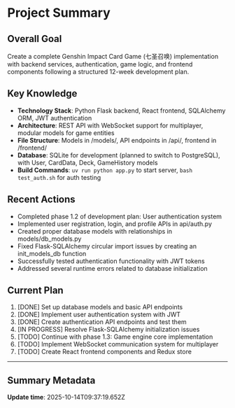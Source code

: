 # Project Summary

## Overall Goal
Create a complete Genshin Impact Card Game (七圣召唤) implementation with backend services, authentication, game logic, and frontend components following a structured 12-week development plan.

## Key Knowledge
- **Technology Stack**: Python Flask backend, React frontend, SQLAlchemy ORM, JWT authentication
- **Architecture**: REST API with WebSocket support for multiplayer, modular models for game entities
- **File Structure**: Models in /models/, API endpoints in /api/, frontend in /frontend/
- **Database**: SQLite for development (planned to switch to PostgreSQL), with User, CardData, Deck, GameHistory models
- **Build Commands**: `uv run python app.py` to start server, `bash test_auth.sh` for auth testing

## Recent Actions
- Completed phase 1.2 of development plan: User authentication system
- Implemented user registration, login, and profile APIs in api/auth.py
- Created proper database models with relationships in models/db_models.py
- Fixed Flask-SQLAlchemy circular import issues by creating an init_models_db function
- Successfully tested authentication functionality with JWT tokens
- Addressed several runtime errors related to database initialization

## Current Plan
1. [DONE] Set up database models and basic API endpoints
2. [DONE] Implement user authentication system with JWT
3. [DONE] Create authentication API endpoints and test them
4. [IN PROGRESS] Resolve Flask-SQLAlchemy initialization issues
5. [TODO] Continue with phase 1.3: Game engine core implementation
6. [TODO] Implement WebSocket communication system for multiplayer
7. [TODO] Create React frontend components and Redux store

---

## Summary Metadata
**Update time**: 2025-10-14T09:37:19.652Z 
